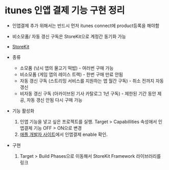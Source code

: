 # itunes 인앱 결제 기능 구현 정리

 * 인앱결제 추가 위해서는 반드시 먼저 itunes connect에 product등록을 해야함
 * 비소모품/ 자동 갱신 구독은 StoreKit으로 계정간 동기화 가능
 * [StoreKit](https://developer.apple.com/documentation/storekit/in-app_purchase)
  
 * 종류
    * 소모품 (낚시 앱의 물고기 떡밥) - 여러번 구매 가능
    * 비소모품 (게임 앱의 레이스 트랙) - 한번 구매 만료 안됨
    * 자동 갱신 구독 (스트리밍 서비스를 지원하는 앱 월간 구독) - 취소 전까지 자동 갱신
    * 비자동 갱신 구독 (아카이브된 기사 카탈로그 1년 구독) - 제한된 기간 동안 제공, 자동 갱신 안됨 다시 구매 가능


* 기능 활성화
    1. 인앱 기능을 넣고 싶은 프로젝트를 실행. Target > Capabillities 속성애서 인앱결제 기능 OFF > ON으로 변경
    2. [애플 개발자 사이트](https://developer.apple.com/account/ios/identifier/bundle)에서 인앱결제 enable 확인.

* 구현
    1. Target > Build Phases으로 이동해서 StoreKit Framework 라이브러리를 링크